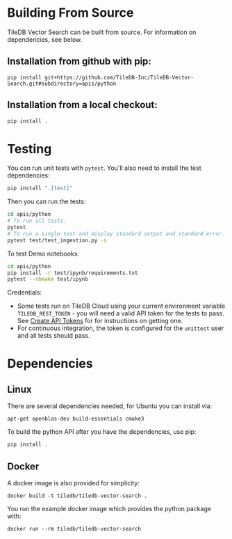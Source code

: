 # Building From Source

TileDB Vector Search can be built from source. For information on dependencies, see below.

## Installation from github with pip:
```
pip install git+https://github.com/TileDB-Inc/TileDB-Vector-Search.git#subdirectory=apis/python
```

## Installation from a local checkout:

```bash
pip install .
```

# Testing

You can run unit tests with `pytest`. You'll also need to install the test dependencies:
```bash
pip install ".[test]"
```
Then you can run the tests:
```bash
cd apis/python
# To run all tests.
pytest
# To run a single test and display standard output and standard error.
pytest test/test_ingestion.py -s
```

To test Demo notebooks:
```bash
cd apis/python
pip install -r test/ipynb/requirements.txt
pytest --nbmake test/ipynb
```

Credentials:
* Some tests run on TileDB Cloud using your current environment variable `TILEDB_REST_TOKEN` - you will need a valid API token for the tests to pass. See [Create API Tokens](https://docs.tiledb.com/cloud/how-to/account/create-api-tokens) for for instructions on getting one.
* For continuous integration, the token is configured for the `unittest` user and all tests should pass.

# Dependencies

## Linux

There are several dependencies needed, for Ubuntu you can install via:
```
apt-get openblas-dev build-essentials cmake3
```

To build the python API after you have the dependencies, use pip:
```bash
pip install .
```

## Docker

A docker image is also provided for simplicity:

```
docker build -t tiledb/tiledb-vector-search .
```

You run the example docker image which provides the python package with:
```
docker run --rm tiledb/tiledb-vector-search
```